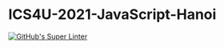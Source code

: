 # ICS4U-2021-JavaScript-Hanoi
[![GitHub's Super Linter](https://github.com/patrick-gemmell/ICS4U-2021-JavaScript-Hanoi/workflows/GitHub's%20Super%20Linter/badge.svg)](https://github.com/patrick-gemmell/ICS4U-2021-JavaScript-Hanoi/actions)
